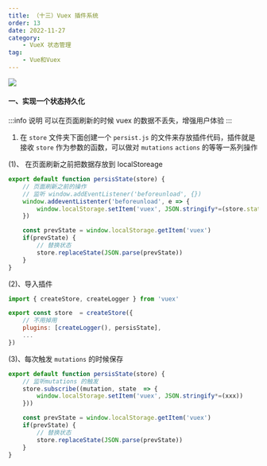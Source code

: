 ```yaml
---
title: （十三）Vuex 插件系统
order: 13
date: 2022-11-27
category:
    - VueX 状态管理
tag: 
    - Vue和Vuex
---
```


![](https://image.zswei.xyz/img/202211271406517.png)


#### 一、实现一个状态持久化
:::info 说明
可以在页面刷新的时候 vuex 的数据不丢失，增强用户体验
:::

1. 在 `store` 文件夹下面创建一个 `persist.js` 的文件来存放插件代码，插件就是接收 `store` 作为参数的函数，可以做对 `mutations` `actions` 的等等一系列操作

(1)、 在页面刷新之前把数据存放到 localStoreage
```js
export default function persisState(store) {
    // 页面刷新之前的操作
    // 监听 window.addEventListener('beforeunload', {})
    window.addeventListenter('beforeunload', e => {
        window.localStorage.setItem('vuex', JSON.stringify*=(store.state))
    })

    const prevState = window.localStorage.getItem('vuex')
    if(prevState) {
        // 替换状态
        store.replaceState(JSON.parse(prevState))
    }
}
```

(2)、导入插件
```js
import { createStore, createLogger } from 'vuex'

export const store  = createStore({
    // 不用掉用
    plugins: [createLogger(), persisState],
    ...
})
```

(3)、每次触发 `mutations` 的时候保存
```js
export default function persisState(store) {
    // 监听mutations 的触发
    store.subscribe((mutation, state  => {
        window.localStorage.setItem('vuex', JSON.stringify*=(xxx))
    }))

    const prevState = window.localStorage.getItem('vuex')
    if(prevState) {
        // 替换状态
        store.replaceState(JSON.parse(prevState))
    }
}
```
